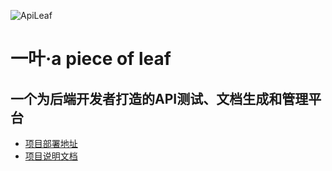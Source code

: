 
![ApiLeaf](http://of1deuret.bkt.clouddn.com/17-7-11/1924754.jpg)

# 一叶·a piece of leaf

## 一个为后端开发者打造的API测试、文档生成和管理平台

* [项目部署地址](http://leaf.marklux.cn)
* [项目说明文档](http://leaf.marklux.cn/about)